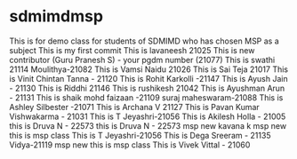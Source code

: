 # sdmimdmsp
This is for demo class for students of SDMIMD who has chosen MSP as a subject
This is my first commit 
This is lavaneesh 21025
This is new contributor (Guru Pranesh S) - your pgdm number (21077) 
This  is swathi 21114
Moulithya-21082
This is Vamsi Naidu 21026
This is Sai Teja 21017
This is Vinit Chintan Tanna - 21120
This is Rohit Karkolli -21147
This is Ayush Jain - 21130
This is Riddhi 21146
This is rushikesh 21042
This is Ayushman Arun - 21131
This is shaik mohd faizaan -21109
suraj maheswaram-21088
This is Ashley Silbester -21071
This is Archana V 21127
This is Pavan Kumar Vishwakarma - 21031
This is T Jeyashri-21056
This is Akilesh Holla - 21005
this is Druva N - 22573
this is Druva N - 22573
msp new
kavana k
msp new
this is msp class 
This is T Jeyashri-21056
This is Dega Sreeram - 21135
Vidya-21119
msp new
this is msp class 
This is Vivek Vittal - 21060
